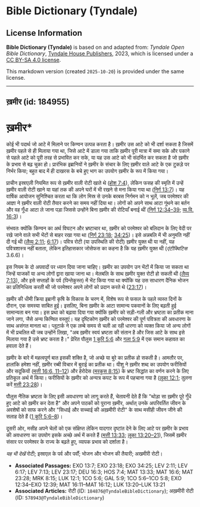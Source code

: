 # Bible Dictionary (Tyndale)

## License Information

**Bible Dictionary (Tyndale)** is based on and adapted from: _Tyndale Open Bible Dictionary_, [Tyndale House Publishers](https://tyndaleopenresources.com/), 2023, which is licensed under a [CC BY-SA 4.0 license](https://creativecommons.org/licenses/by-sa/4.0/legalcode.en).

This markdown version (created `2025-10-20`) is provided under the same license.



--------------------------------

## ख़मीर (id: 184955)

ख़मीर\*
=======

कोई भी पदार्थ जो आटे में मिलाने पर किण्वन उत्पन्न करता है। ख़मीर उस आटे को भी दर्शा सकता है जिसमें ख़मीर पहले से ही मिलाया गया था, जिसे आटे में डाला गया ताकि ख़मीर पूरी मात्रा में समा सके और पकाने से पहले आटे को पूरी तरह से प्रभावित कर सके, या यह उस आटे को भी संदर्भित कर सकता है जो ख़मीर के प्रभाव से बढ़ चुका हो। प्रारंभिक इब्रानियों ने ख़मीर के संचार के लिए ख़मीर वाले आटे के एक टुकड़े पर निर्भर किया; बहुत बाद में ही दाखरस के बचे हुए भाग का उपयोग ख़मीर के रूप में किया गया। 

प्राचीन इस्राएली नियमित रूप से ख़मीर वाली रोटी खाते थे ([होश 7:4](https://ref.ly/Hos7:4)), लेकिन फसह की स्मृति में उन्हें ख़मीर वाली रोटी खाने या यहां तक की अपने घरों में भी रखने से मना किया गया था ([निर्ग 13:7](https://ref.ly/Exod13:7))। यह वार्षिक आयोजन सुनिश्चित करता था कि लोग मिस्र से उनके बरबस निर्गमन को न भूलें, जब परमेश्वर की आज्ञा ने ख़मीर वाली रोटी तैयार करने का समय नहीं दिया था। लोगों को अपने साथ आटा गूंथने का बर्तन और वह गूँधा आटा ले जाना पड़ा जिससे उन्होंने बिना ख़मीर की रोटियाँ बनाई थीं ([निर्ग 12:34–39](https://ref.ly/Exod12:34-Exod12:39); [व्य.वि. 16:3](https://ref.ly/Deut16:3))।

संभवतः क्योंकि किण्वन का अर्थ विघटन और भ्रष्टाचार था, ख़मीर को परमेश्वर को बलिदान के लिए वेदी पर रखे जाने वाले सभी भेंटों से बाहर रखा गया था ([निर्ग 23:18](https://ref.ly/Exod23:18); [34:25](https://ref.ly/Exod34:25))। इसे अन्नबलि में भी अनुमति नहीं दी गई थी ([लैव्य 2:11](https://ref.ly/Lev2:11); [6:17](https://ref.ly/Lev6:17))। पवित्र रोटी (या उपस्थिति की रोटी) ख़मीर युक्त थी या नहीं, यह पवित्रशास्त्र नहीं बताता, लेकिन इतिहासकार जोसेफस का कहना है कि यह ख़मीर युक्त थी  (*एंटीक्विटिस* 3\.6\.6\)।

इस नियम के दो अपवादों पर ध्यान दिया जाना चाहिए। ख़मीर का उपयोग उन भेंटों में किया जा सकता था जिन्हें याजकों या अन्य लोगों द्वारा खाया जाना था। मेलबलि के साथ ख़मीर युक्त रोटी हो सकती थी ([लैव्य 7:13](https://ref.ly/Lev7:13)), और इसे सप्ताहों के पर्व (पिन्तेकुस्त) में भेंट किया गया था क्योंकि यह उस साधारण दैनिक भोजन का प्रतिनिधित्व करती थी जो परमेश्वर अपने लोगों को प्रदान करते थे ([23:17](https://ref.ly/Lev23:17))।

ख़मीर की धीमी क्रिया इब्रानी कृषि के विकास के चरण में, विशेष रूप से फसल के पहले व्यस्त दिनों के दौरान, एक समस्या साबित हुई। इसलिए, बिना ख़मीर के आटा सामान्य पकवानों के लिए बढ़ती हुई सामान्यता बन गया। इस प्रथा को बढ़ावा दिया गया क्योंकि ख़मीर को सड़ी\-गली और भ्रष्टता का प्रतीक माना जाने लगा, जैसे अन्य किण्वित वस्तुएं। यह दृष्टिकोण ख़मीर को परमेश्वर की पूर्ण पवित्रता की अवधारणा के साथ असंगत मानता था। प्लूटार्क ने एक लम्बे समय से चली आ रही धारणा को व्यक्त किया जो अन्य लोगों में भी प्रचलित थी जब उन्होंने लिखा, "अब ख़मीर स्वयं भ्रष्टता की संतान है और जिस आटे के साथ इसे मिलाया गया है उसे भ्रष्ट करता है।" प्रेरित पौलुस [1 कुरि 5:6](https://ref.ly/1Cor5:6) और [गला 5:9](https://ref.ly/Gal5:9) में एक समान कहावत का हवाला देते हैं।

ख़मीर के बारे में महत्वपूर्ण बात इसकी शक्ति है, जो अच्छे या बुरे का प्रतीक हो सकती है। आमतौर पर, हालांकि हमेशा नहीं, ख़मीर रब्बी विचार में बुराई का प्रतीक था। यीशु ने ख़मीर शब्द का उपयोग फरीसियों और सदूकियों ([मत्ती 16:6, 11–12](https://ref.ly/Matt16:6)) और हेरोदेस ([मरकुस 8:15](https://ref.ly/Mark8:15)) के भ्रष्ट सिद्धांत का वर्णन करने के लिए प्रतिकूल अर्थ में किया। फरीसियों के ख़मीर को अन्यत्र कपट के रूप में पहचाना गया है ([लूका 12:1](https://ref.ly/Luke12:1); तुलना करें [मत्ती 23:28](https://ref.ly/Matt23:28))।

पौलुस नैतिक भ्रष्टता के लिए इसी अवधारणा को लागू करते हैं, चेतावनी देते हैं कि "थोड़ा सा ख़मीर पूरे गुँधे हुए आटे को ख़मीर कर देता है" और अपने पाठकों को पुराना ख़मीर, अर्थात् उनके अपरिवर्तित जीवन के अवशेषों को साफ करने और "सिधाई और सच्चाई की अख़मीरी रोटी" के साथ मसीही जीवन जीने की सलाह देते हैं ([1 कुरि 5:6–8](https://ref.ly/1Cor5:6-1Cor5:8))।

दूसरी ओर, मसीह अपने चेलों को एक संक्षिप्त लेकिन यादगार दृष्टांत देने के लिए आटे पर ख़मीर के प्रभाव की अवधारणा का उपयोग इसके अच्छे अर्थ में करते हैं ([मत्ती 13:33](https://ref.ly/Matt13:33); [लूका 13:20–21](https://ref.ly/Luke13:20-Luke13:21)), जिसमें ख़मीर संसार पर परमेश्वर के राज्य के बढ़ते हुए, व्यापक प्रभाव को दर्शाता है।

*यह भी देखें* रोटी; इस्राएल के पर्व और पर्वों; भोजन और भोजन की तैयारी; अखमीरी रोटी।

* **Associated Passages:** EXO 13:7; EXO 23:18; EXO 34:25; LEV 2:11; LEV 6:17; LEV 7:13; LEV 23:17; DEU 16:3; HOS 7:4; MAT 13:33; MAT 16:6; MAT 23:28; MRK 8:15; LUK 12:1; 1CO 5:6; GAL 5:9; 1CO 5:6–1CO 5:8; EXO 12:34–EXO 12:39; MAT 16:11–MAT 16:12; LUK 13:20–LUK 13:21
* **Associated Articles:** रोटी (ID: `184876@TyndaleBibleDictionary`); अख़मीरी रोटी (ID: `578943@TyndaleBibleDictionary`)

